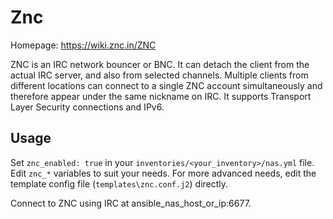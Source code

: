 # Znc

Homepage: <https://wiki.znc.in/ZNC>

ZNC is an IRC network bouncer or BNC. It can detach the client from the actual IRC server, and also from selected channels. Multiple clients from different locations can connect to a single ZNC account simultaneously and therefore appear under the same nickname on IRC. It supports Transport Layer Security connections and IPv6.

## Usage

Set `znc_enabled: true` in your `inventories/<your_inventory>/nas.yml` file. Edit `znc_*` variables to suit your needs. For more advanced needs, edit the template config file (`templates\znc.conf.j2`) directly.

Connect to ZNC using IRC at ansible_nas_host_or_ip:6677.
